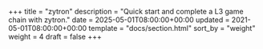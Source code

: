 +++
title = "zytron"
description = "Quick start and complete a L3 game chain with zytron."
date = 2025-05-01T08:00:00+00:00
updated = 2021-05-01T08:00:00+00:00
template = "docs/section.html"
sort_by = "weight"
weight = 4
draft = false
+++
